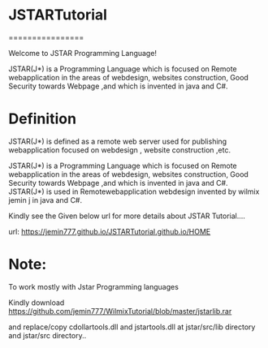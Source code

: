# JSTARTutorial
================

Welcome to JSTAR Programming Language!

JSTAR(J*) is a Programming Language which is focused on Remote webapplication in the areas of webdesign, websites construction,
 Good Security towards Webpage ,and which is invented in java and C#.

Definition
===========

 JSTAR(J*) is defined as a remote web server used for publishing webapplication focused on webdesign , website construction ,etc. 
 
 JSTAR(J*) is a Programming Language which is focused on Remote webapplication in the areas of webdesign, websites construction,
 Good Security towards Webpage ,and which is invented in java and C#.
 JSTAR(J*) is used in Remotewebapplication webdesign invented by wilmix jemin j in java and C#.


Kindly  see   the  Given below   url  for   more  details   about  JSTAR Tutorial....

url: https://jemin777.github.io/JSTARTutorial.github.io/HOME


Note:
======

To  work   mostly   with  Jstar   Programming   languages  

Kindly  download   https://github.com/jemin777/WilmixTutorial/blob/master/jstarlib.rar

and   replace/copy     cdollartools.dll  and  jstartools.dll   at  jstar/src/lib  directory   and  jstar/src  directory..
